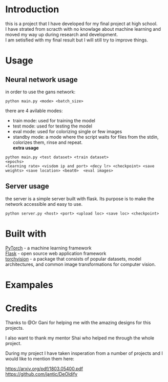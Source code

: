 # Introduction
this is a project that I have developed for my final
project at high school.  
I have strated from scracth with no knowlage about 
machine learning and moved my way up during research and development.   
I am setisfied with  my final result but I will still try to improve things.

# Usage
## Neural network usage
in order to use the gans network:  
```
python main.py <mode> <batch_size>
```  
there are 4 avilable modes:   
- train mode: used for training the model  
- test mode: used for testing the model  
- eval mode: used for colorizing single or few images  
- standby mode: a mode where the script waits for files from the stdin, colorizes them, rinse and repeat.  
**extra usage**
```
python main.py <test dataset> <train dataset>
<epochs>
<learning rate> <visdom ip and port> <decy lr> <checkpoint> <save weights> <save location> <beat0>  <eval images>
```  

## Server usage
the server is a simple server built with flask. Its
purpose is to make the network accessible and easy to use.
 
```
python server.py <host> <port> <upload loc> <save loc> <checkpoint>
```


# Built with

[PyTorch](https://pytorch.org/) - a machine learning framework  
[Flask](http://flask.pocoo.org/) - open source web application framework  
[torchvision](https://pytorch.org/docs/stable/torchvision/index.html) - a  package that consists of popular datasets, model architectures, and common image transformations for computer vision.  

# Exampales

# Credits
Thanks to @Or Gani for helping me with the amazing designs for this projects.

I also want to thank my mentor Shai who helped me through the whole project.

During my project I have taken insperation from a number of projects and I would like to mention them here:

https://arxiv.org/pdf/1803.05400.pdf  
https://github.com/jantic/DeOldify

